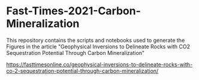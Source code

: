 # Fast-Times-2021-Carbon-Mineralization

This repository contains the scripts and notebooks used to generate the Figures in the article "Geophysical Inversions to Delineate Rocks with CO2 Sequestration Potential Through Carbon Mineralization"

https://fasttimesonline.co/geophysical-inversions-to-delineate-rocks-with-co-2-sequestration-potential-through-carbon-mineralization/
